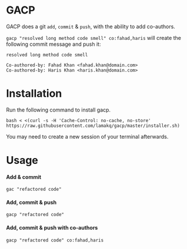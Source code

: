 # GACP

GACP does a git `add`, `commit` & `push`, with the ability to add co-authors.

`gacp "resolved long method code smell" co:fahad,haris` will create the following commit message and push it:

```
resolved long method code smell

Co-authored-by: Fahad Khan <fahad.khan@domain.com>
Co-authored-by: Haris Khan <haris.khan@domain.com>
```

# Installation

Run the following command to install gacp.

```
bash < <(curl -s -H 'Cache-Control: no-cache, no-store' https://raw.githubusercontent.com/lamakq/gacp/master/installer.sh)
```

You may need to create a new session of your terminal afterwards.

# Usage

#### Add & commit
`gac "refactored code"`

#### Add, commit & push
`gacp "refactored code"`

#### Add, commit & push with co-authors
`gacp "refactored code" co:fahad,haris`